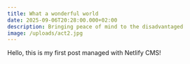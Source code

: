 ```yaml
---
title: What a wonderful world
date: 2025-09-06T20:28:00.000+02:00
description: Bringing peace of mind to the disadvantaged
image: /uploads/act2.jpg
---
```


Hello, this is my first post managed with Netlify CMS!
